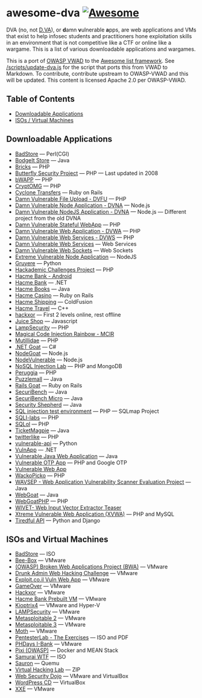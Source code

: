 # awesome-dva [![Awesome](https://awesome.re/badge-flat2.svg)](https://awesome.re)

DVA (no, not [D.VA](https://playoverwatch.com/en-us/heroes/dva/)), or **d**amn **v**ulnerable **a**pps, are web applications and VMs that exist
to help infosec students and practitioners hone exploitation skills in an environment that is not
competitive like a CTF or online like a wargame. This is a list of various downloadable applications
and wargames.

This is a port of [OWASP VWAD](https://github.com/OWASP/OWASP-VWAD) to the [Awesome list framework](https://github.com/sindresorhus/awesome). See [/scripts/update-dva.js](https://github.com/rarecoil/awesome-dva) for the script that ports this from VWAD to Markdown. To contribute, contribute upstream to OWASP-VWAD and this will
be updated. This content is licensed Apache 2.0 per OWASP-VWAD.


## Table of Contents
* [Downloadable Applications](#downloadable-applications)
* [ISOs / Virtual Machines](#isos-and-virtual-machines)

## Downloadable Applications
* [BadStore](http://www.badstore.net/) &mdash; Perl(CGI)
* [BodgeIt Store](https://github.com/psiinon/bodgeit) &mdash; Java
* [Bricks](http://sechow.com/bricks/index.html) &mdash; PHP
* [Butterfly Security Project](http://sourceforge.net/projects/thebutterflytmp/files/ButterFly%20Project/) &mdash; PHP &mdash; Last updated in 2008
* [bWAPP](http://www.itsecgames.com/) &mdash; PHP
* [CryptOMG](https://github.com/SpiderLabs/CryptOMG) &mdash; PHP
* [Cyclone Transfers](https://github.com/fridaygoldsmith/bwa_cyclone_transfers) &mdash; Ruby on Rails
* [Damn Vulnerable File Upload - DVFU](https://github.com/LunaM00n/File-Upload-Lab) &mdash; PHP
* [Damn Vulnerable Node Application - DVNA](https://github.com/isp1r0/DVNA) &mdash; Node.js
* [Damn Vulnerable NodeJS Application - DVNA](https://github.com/appsecco/dvna) &mdash; Node.js &mdash; Different project from the old DVNA
* [Damn Vulnerable Stateful WebApp](https://github.com/silentsignal/damn-vulnerable-stateful-web-app) &mdash; PHP
* [Damn Vulnerable Web Application - DVWA](http://www.dvwa.co.uk/) &mdash; PHP
* [Damn Vulnerable Web Services - DVWS](http://dvws.secureideas.net/) &mdash; PHP
* [Damn Vulnerable Web Services](https://github.com/snoopysecurity/dvws) &mdash; Web Services
* [Damn Vulnerable Web Sockets](https://github.com/interference-security/DVWS) &mdash; Web Sockets
* [Extreme Vulnerable Node Application](https://github.com/vegabird/xvna) &mdash; NodeJS
* [Gruyere](http://google-gruyere.appspot.com/) &mdash; Python
* [Hackademic Challenges Project](https://www.owasp.org/index.php/OWASP_Hackademic_Challenges_Project) &mdash; PHP
* [Hacme Bank - Android](http://www.mcafee.com/us/downloads/free-tools/hacme-bank-android.aspx)
* [Hacme Bank](http://www.mcafee.com/us/downloads/free-tools/hacme-bank.aspx) &mdash; .NET
* [Hacme Books](http://www.mcafee.com/us/downloads/free-tools/hacmebooks.aspx) &mdash; Java
* [Hacme Casino](http://www.mcafee.com/us/downloads/free-tools/hacme-casino.aspx) &mdash; Ruby on Rails
* [Hacme Shipping](http://www.mcafee.com/us/downloads/free-tools/hacmeshipping.aspx) &mdash; ColdFusion
* [Hacme Travel](http://www.mcafee.com/us/downloads/free-tools/hacmetravel.aspx) &mdash; C++
* [hackxor](http://hackxor.sourceforge.net/cgi-bin/index.pl) &mdash; First 2 levels online, rest offline
* [Juice Shop](https://www.owasp.org/index.php/OWASP_Juice_Shop_Project) &mdash; Javascript
* [LampSecurity](http://sourceforge.net/projects/lampsecurity/) &mdash; PHP
* [Magical Code Injection Rainbow - MCIR](https://github.com/SpiderLabs/MCIR)
* [Mutillidae](http://www.irongeek.com/i.php?page=mutillidae/mutillidae-deliberately-vulnerable-php-owasp-top-10) &mdash; PHP
* [.NET Goat](https://github.com/jerryhoff/WebGoat.NET) &mdash; C#
* [NodeGoat](https://www.owasp.org/index.php/OWASP_Node_js_Goat_Project) &mdash; Node.js
* [NodeVulnerable](https://github.com/cr0hn/vulnerable-node) &mdash; Node.js
* [NoSQL Injection Lab](https://digi.ninja/projects/nosqli_lab.php) &mdash; PHP and MongoDB
* [Peruggia](http://peruggia.sourceforge.net/) &mdash; PHP
* [Puzzlemall](https://code.google.com/p/puzzlemall/) &mdash; Java
* [Rails Goat](https://www.owasp.org/index.php/OWASP_Rails_Goat_Project) &mdash; Ruby on Rails
* [SecuriBench](http://suif.stanford.edu/%7Elivshits/securibench/) &mdash; Java
* [SecuriBench Micro](http://suif.stanford.edu/%7Elivshits/work/securibench-micro/) &mdash; Java
* [Security Shepherd](https://www.owasp.org/index.php/OWASP_Security_Shepherd) &mdash; Java
* [SQL injection test environment](https://github.com/sqlmapproject/testenv) &mdash; PHP &mdash; SQLmap Project
* [SQLI-labs](https://github.com/Audi-1/sqli-labs) &mdash; PHP
* [SQLol](https://github.com/SpiderLabs/SQLol) &mdash; PHP
* [TicketMagpie](https://github.com/dhatanian/ticketmagpie) &mdash; Java
* [twitterlike](https://github.com/sakti/twitterlike) &mdash; PHP
* [vulnerable-api](https://github.com/mattvaldes/vulnerable-api) &mdash; Python
* [VulnApp](http://www.nth-dimension.org.uk/blog.php?id=88) &mdash; .NET
* [Vulnerable Java Web Application](https://github.com/CSPF-Founder/JavaVulnerableLab/) &mdash; Java
* [Vulnerable OTP App](https://github.com/mddanish/Vulnerable-OTP-Application) &mdash; PHP and Google OTP
* [Vulnerable Web App](http://exploit.co.il/hacking/exploit-kb-vulnerable-web-app/)
* [WackoPicko](https://github.com/adamdoupe/WackoPicko) &mdash; PHP
* [WAVSEP - Web Application Vulnerability Scanner Evaluation Project](https://github.com/sectooladdict/wavsep) &mdash; Java
* [WebGoat](https://www.owasp.org/index.php/Category:OWASP_WebGoat_Project) &mdash; Java
* [WebGoatPHP](https://www.owasp.org/index.php/WebGoatPHP) &mdash; PHP
* [WIVET- Web Input Vector Extractor Teaser](https://code.google.com/p/wivet/)
* [Xtreme Vulnerable Web Application (XVWA)](https://github.com/s4n7h0/xvwa) &mdash; PHP and MySQL
* [Tiredful API](https://github.com/payatu/Tiredful-API) &mdash; Python and Django


## ISOs and Virtual Machines
* [BadStore](http://www.badstore.net/) &mdash; ISO
* [Bee-Box](http://sourceforge.net/projects/bwapp/files/bee-box/) &mdash; VMware
* [(OWASP) Broken Web Applications Project (BWA)](https://www.owasp.org/index.php/OWASP_Broken_Web_Applications_Project) &mdash; VMware
* [Drunk Admin Web Hacking Challenge](https://bechtsoudis.com/work-stuff/challenges/drunk-admin-web-hacking-challenge/) &mdash; VMware
* [Exploit.co.il Vuln Web App](http://exploit.co.il/projects/vuln-web-app/) &mdash; VMware
* [GameOver](http://sourceforge.net/projects/null-gameover/) &mdash; VMware
* [Hackxor](http://hackxor.sourceforge.net/cgi-bin/index.pl) &mdash; VMware
* [Hacme Bank Prebuilt VM](http://ninja-sec.com/index.php/hacme-bank-prebuilt-vmware-image-ninja-sec-com/) &mdash; VMware
* [Kioptrix4](http://www.kioptrix.com/blog/?p=604) &mdash; VMware and Hyper-V
* [LAMPSecurity](http://sourceforge.net/projects/lampsecurity/) &mdash; VMware
* [Metasploitable 2](https://community.rapid7.com/docs/DOC-1875) &mdash; VMware
* [Metasploitable 3](https://github.com/rapid7/metasploitable3/wiki/Vulnerabilities) &mdash; VMware
* [Moth](http://www.bonsai-sec.com/en/research/moth.php) &mdash; VMware
* [PentesterLab - The Exercises](https://www.pentesterlab.com/exercises/) &mdash; ISO and PDF
* [PHDays I-Bank](http://phdays.blogspot.com.es/2012/05/once-again-about-remote-banking.html) &mdash; VMware
* [Pixi (OWASP)](https://hub.docker.com/r/deadrobots/pixi/) &mdash; Docker and MEAN Stack
* [Samurai WTF](http://www.samurai-wtf.org/) &mdash; ISO
* [Sauron](http://sg6-labs.blogspot.com/2007/12/secgame-1-sauron.html) &mdash; Quemu
* [Virtual Hacking Lab](http://sourceforge.net/projects/virtualhacking/) &mdash; ZIP
* [Web Security Dojo](http://www.mavensecurity.com/web_security_dojo/) &mdash; VMware and VirtualBox
* [WordPress CD](http://www.ethicalhack3r.co.uk/wordpress-cd/) &mdash; VirtualBox
* [XXE](http://xxe.sourceforge.net/) &mdash; VMware

